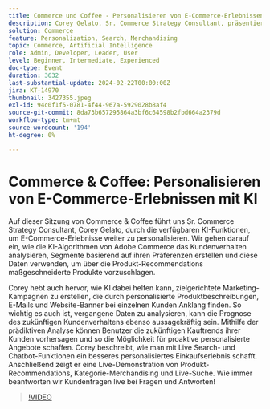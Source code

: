 ```yaml
---
title: Commerce und Coffee - Personalisieren von E-Commerce-Erlebnissen mit KI
description: Corey Gelato, Sr. Commerce Strategy Consultant, präsentiert KI-gesteuerte Tools von Adobe Commerce, einschließlich prädiktiver Analysen, Produktempfehlungen, Live-Suche und Chatbots, um personalisierte E-Commerce-Erlebnisse und zielgerichtete Marketing-Kampagnen zu verbessern.
solution: Commerce
feature: Personalization, Search, Merchandising
topic: Commerce, Artificial Intelligence
role: Admin, Developer, Leader, User
level: Beginner, Intermediate, Experienced
doc-type: Event
duration: 3632
last-substantial-update: 2024-02-22T00:00:00Z
jira: KT-14970
thumbnail: 3427355.jpeg
exl-id: 94c0f1f5-0781-4f44-967a-5929028b8af4
source-git-commit: 8da73b657295864a3bf6c64598b2fbd664a2379d
workflow-type: tm+mt
source-wordcount: '194'
ht-degree: 0%

---
```


# Commerce &amp; Coffee: Personalisieren von E-Commerce-Erlebnissen mit KI

Auf dieser Sitzung von Commerce &amp; Coffee führt uns Sr. Commerce Strategy Consultant, Corey Gelato, durch die verfügbaren KI-Funktionen, um E-Commerce-Erlebnisse weiter zu personalisieren. Wir gehen darauf ein, wie die KI-Algorithmen von Adobe Commerce das Kundenverhalten analysieren, Segmente basierend auf ihren Präferenzen erstellen und diese Daten verwenden, um über die Produkt-Recommendations maßgeschneiderte Produkte vorzuschlagen.

Corey hebt auch hervor, wie KI dabei helfen kann, zielgerichtete Marketing-Kampagnen zu erstellen, die durch personalisierte Produktbeschreibungen, E-Mails und Website-Banner bei einzelnen Kunden Anklang finden. So wichtig es auch ist, vergangene Daten zu analysieren, kann die Prognose des zukünftigen Kundenverhaltens ebenso aussagekräftig sein. Mithilfe der prädiktiven Analyse können Benutzer die zukünftigen Kauftrends ihrer Kunden vorhersagen und so die Möglichkeit für proaktive personalisierte Angebote schaffen. Corey beschreibt, wie man mit Live Search- und Chatbot-Funktionen ein besseres personalisiertes Einkaufserlebnis schafft. Anschließend zeigt er eine Live-Demonstration von Produkt-Recommendations, Kategorie-Merchandising und Live-Suche. Wie immer beantworten wir Kundenfragen live bei Fragen und Antworten!

>[!VIDEO](https://video.tv.adobe.com/v/3427493/?learn=on)
